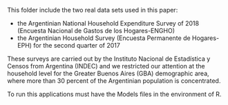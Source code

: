 This folder include the two real data sets used in this paper:
* the Argentinian National Household Expenditure Survey of 2018 (Encuesta Nacional de Gastos de los Hogares-ENGHO)
* the Argentinian Household Survey (Encuesta Permanente de Hogares-EPH) for the second quarter of 2017

These surveys are carried out by the Instituto Nacional de Estadística y Censos from Argentina (INDEC) and we restricted our attention at the household level for the Greater Buenos Aires (GBA) demographic area, where more than 30 percent of the Argentinian population is concentrated.

To run this applications must have the Models files in the environment of R.
